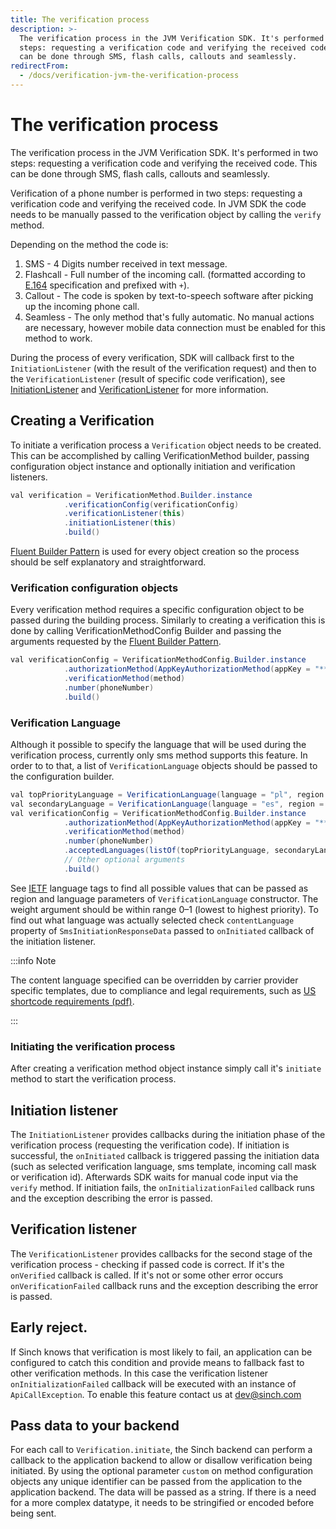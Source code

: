 ```yaml
---
title: The verification process
description: >-
  The verification process in the JVM Verification SDK. It's performed in two
  steps: requesting a verification code and verifying the received code. This
  can be done through SMS, flash calls, callouts and seamlessly.
redirectFrom:
  - /docs/verification-jvm-the-verification-process
---
```


# The verification process

The verification process in the JVM Verification SDK. It's performed in two steps: requesting a verification code and verifying the received code. This can be done through SMS, flash calls, callouts and seamlessly.

Verification of a phone number is performed in two steps: requesting a verification code and verifying the received code.
In JVM SDK the code needs to be manually passed to the verification object by calling the `verify` method.

Depending on the method the code is:

1. SMS - 4 Digits number received in text message.
2. Flashcall - Full number of the incoming call. (formatted according to [E.164](http://en.wikipedia.org/wiki/E.164) specification and prefixed with `+`).
3. Callout - The code is spoken by text-to-speech software after picking up the incoming phone call.
4. Seamless - The only method that's fully automatic. No manual actions are necessary, however mobile data connection must be enabled for this method to work.

During the process of every verification, SDK will callback first to the `InitiationListener` (with the result of the verification request) and then to the `VerificationListener` (result of specific code verification), see [InitiationListener](#initiation-listener) and [VerificationListener](#verification-listener) for more information.

## Creating a Verification

To initiate a verification process a `Verification` object needs to be created. This can be accomplished by calling VerificationMethod builder, passing configuration object instance and optionally initiation and verification listeners.

```java
val verification = VerificationMethod.Builder.instance
            .verificationConfig(verificationConfig)
            .verificationListener(this)
            .initiationListener(this)
            .build()
```

[Fluent Builder Pattern](https://dzone.com/articles/fluent-builder-pattern) is used for every object creation so the process should be self explanatory and straightforward.

### Verification configuration objects

Every verification method requires a specific configuration object to be passed during the building process. Similarly to creating a verification this is done by calling VerificationMethodConfig Builder and passing the arguments requested by the [Fluent Builder Pattern](https://dzone.com/articles/fluent-builder-pattern).

```java
val verificationConfig = VerificationMethodConfig.Builder.instance
            .authorizationMethod(AppKeyAuthorizationMethod(appKey = "***"))
            .verificationMethod(method)
            .number(phoneNumber)
            .build()
```

### Verification Language

Although it possible to specify the language that will be used during the verification process, currently only sms method supports this feature. In order to to that, a list of `VerificationLanguage` objects should be passed to the configuration builder.

```java
val topPriorityLanguage = VerificationLanguage(language = "pl", region = "PL", weight = 1)
val secondaryLanguage = VerificationLanguage(language = "es", region = "ES", weight = 0.33)
val verificationConfig = VerificationMethodConfig.Builder.instance
            .authorizationMethod(AppKeyAuthorizationMethod(appKey = "***"))
            .verificationMethod(method)
            .number(phoneNumber)
            .acceptedLanguages(listOf(topPriorityLanguage, secondaryLanguage))
            // Other optional arguments
            .build()
```

See [IETF](https://tools.ietf.org/html/rfc3282) language tags to find all possible values that can be passed as region and language parameters of `VerificationLanguage` constructor. The weight argument should be within range 0–1 (lowest to highest priority). To find out what language was actually selected check `contentLanguage` property of `SmsInitiationResponseData` passed to `onInitiated` callback of the initiation listener.

:::info Note

The content language specified can be overridden by carrier provider specific templates, due to compliance and legal requirements, such as [US shortcode requirements (pdf)](https://www.wmcglobal.com/storage/us_resources/ctia-short-code-monitoring-handbook-current-Short-Code-Monitoring-Handbook-v1.7.pdf).

:::

### Initiating the verification process

After creating a verification method object instance simply call it's `initiate` method to start the verification process.

## Initiation listener

The `InitiationListener` provides callbacks during the initiation phase of the verification process (requesting the verification code). If initiation is successful, the `onInitiated` callback is triggered passing the initiation data (such as selected verification language, sms template, incoming call mask or verification id).
Afterwards SDK waits for manual code input via the `verify` method.
If initiation fails, the `onInitializationFailed` callback runs and the exception describing the error is passed.

## Verification listener

The `VerificationListener` provides callbacks for the second stage of the verification process - checking if passed code is correct. If it's the `onVerified` callback is called. If it's not or some other error occurs `onVerificationFailed` callback runs and the exception describing the error is passed.

## Early reject.

If Sinch knows that verification is most likely to fail, an application can be configured to catch this condition and provide means to fallback fast to other verification methods. In this case the verification listener `onInitializationFailed` callback will be executed with an instance of `ApiCallException`. To enable this feature contact us at <dev@sinch.com>

## Pass data to your backend

For each call to `Verification.initiate`, the Sinch backend can perform a callback to the application backend to allow or disallow verification being initiated. By using the optional parameter `custom` on method configuration objects any unique identifier can be passed from the application to the application backend. The data will be passed as a string. If there is a need for a more complex datatype, it needs to be stringified or encoded before being sent.
